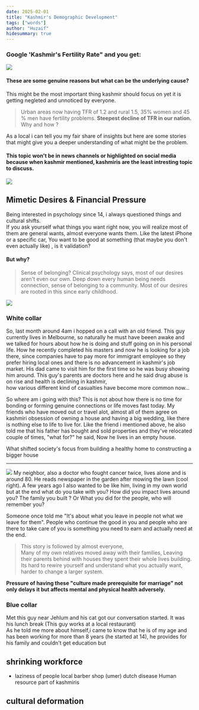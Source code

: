 ```yaml
---
date: 2025-02-01
title: "Kashmir's Demographic Development"
tags: ["words"]
author: "Huzaif"
hidesummary: true
---
```


### Google 'Kashmir's Fertility Rate" and you get:
![](/blogs/googlef.jpg)

#### These are some genuine reasons but what can be the underlying cause?
This might be the most important thing kashmir should focus on yet it is getting negleted and unnoticed by everyone.

>Urban areas now having TFR of 1.2 and rural 1.5, 35% women and 45 % men have fertility problems. **Steepest decline of TFR in our nation.** Why and how ?

As a local i can tell you my fair share of insights but here are some stories that might give you a deeper understanding of what might be the problem.
#### This topic won't be in news channels or highlighted on social media because when kashmir mentioned, kashmiris are the least intresting topic to discuss.
![](/blogs/kash.jpg)
## Mimetic Desires & Financial Pressure
Being interested in psychology since 14, i always questioned things and cultural shifts. \
If you ask yourself what things you want right now, you will realize most of them are general wants, almost everyone wants them. Like the latest iPhone or a specific car, You want to be good at something (that maybe you don't even actually like) , is it validation? 
#### But why?
> Sense of belonging? Clinical psychology says, most of our desires aren't even our own. Deep down every human being needs connection, sense of belonging to a community. Most of our desires are rooted in this since early childhood.

![](/blogs/mimetic.jpg)
### White collar
So, last month around 4am i hopped on a call with an old friend. This guy currently lives in Melbourne, so naturally he must have beeen awake and we talked for hours about how he is doing and stuff going on in his personal life. How he recently completed his masters and now he is looking for a job there, since companies have to pay more for immigrant employee so they prefer hiring local ones and there is no advancement in kashmir's job market. His dad came to visit him for the first time so he was busy showing him around. This guy's parents are doctors here and he said drug abuse is on rise and health is declining in kashmir, \
how various different kind of casualties have become more common now...

So where am i going with this? This is not about how there is no time for bonding or forming genuine connections or life moves fast today. My friends who have moved out or travel alot, almost all of them agree on kashmiri obsession of owning a house and having a big wedding, like there is nothing else to life to live for. Like the friend i mentioned above, he also told me that his father has bought and sold properties and they've relocated couple of times, "what for?" he said, Now he lives in an empty house.

What shifted society's focus from building a healthy home to constructing a bigger house

---
![](/blogs/fam.jpg)
My neighbor, also a doctor who fought cancer twice, lives alone and is around 80. He reads newspaper in the garden after mowing the lawn (cool right). A few years ago I also wanted to be like him, living in my own world but at the end what do you take with you? How did you impact lives around you? The family you built ? Or What you did for the people, who will remember you?


Someone once told me "It's about what you leave in people not what we leave for them". People who continue the good in you and people who are there to take care of you is something you need to earn and actually need at the end.

>This story is followed by almost everyone,\
Many of my own relatives moved away with their families, Leaving their parents behind  with houses they spent their whole lives building.
Its hard to rewire yourself and understand what you actually want, harder to change a larger system.

 **Pressure of having these "culture made prerequisite for marriage" not only delays it but affects mental and physical health adversely.**
### Blue collar
Met this guy near Jehlum and his cat got our conversation started. It was his lunch break (This guy works at a local restaurant) \
As he told me more about himself,i came to know that he is of my age and has been working for more than 8 years (he started at 14), he provides for his family and couldn't get education but 




## shrinking workforce
- laziness of people
local barber shop (umer)
dutch disease
Human resource part of kashmiris

## cultural deformation
